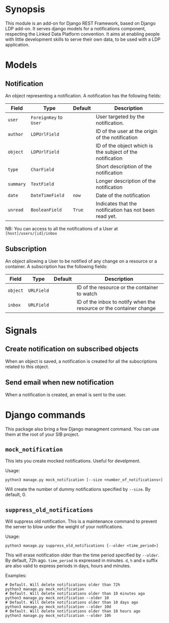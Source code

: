 # Synopsis
This module is an add-on for Django REST Framework, based on Django LDP add-on. It serves django models for a notifications component, respecting the Linked Data Platform convention.
It aims at enabling people with little development skills to serve their own data, to be used with a LDP application.



# Models

## Notification
An object representing a notification. A notification has the following fields:

| Field     | Type                   | Default | Description                                               |
| --------- | ---------------------- | ------- | --------------------------------------------------------- |
| `user`    | `ForeignKey` to `User` |         | User targeted by the notification.                        |
| `author`  | `LDPUrlField`          |         | ID of the user at the origin of the notification          |
| `object`  | `LDPUrlField`          |         | ID of the object which is the subject of the notification |
| `type`    | `CharField`            |         | Short description of the notification                     |
| `summary` | `TextField`            |         | Longer description of the notification                    |
| `date`    | `DateTimeField`        | `now`   | Date of the notification                                  |
| `unread`  | `BooleanField`         | `True`  | Indicates that the notification has not been read yet.    |

NB: You can access to all the notifications of a User at `[host]/users/[id]/inbox`



## Subscription

An object allowing a User to be notified of any change on a resource or a container. A subscription has the following fields:

| Field    | Type       | Default | Description                                                  |
| -------- | ---------- | ------- | ------------------------------------------------------------ |
| `object` | `URLField` |         | ID of the resource or the container to watch                 |
| `inbox`  | `URLField` |         | ID of the inbox to notify when the resource or the container change |



# Signals

## Create notification on subscribed objects

When an object is saved, a notification is created for all the subscriptions related to this object.



## Send email when new notification

When a notification is created, an email is sent to the user.

# Django commands

This package also bring a few Django managment command. You can use them 
at the root of your SIB project.

## `mock_notification`

This lets you create mocked notifications. Useful for develpment.  

Usage:

```
python3 manage.py mock_notification [--size <number_of_notifications>]
```

Will create the number of dummy notifications specified by `--size`. 
By default, 0.

## `suppress_old_notifications`

Will suppress old notification. This is a maintenance command to prevent 
the server to blow under the weight of your notifications.

Usage:

```
python3 manage.py suppress_old_notifications [--older <time_period>]
```

This will erase notification older than the time period specified by 
`--older`. By default, 72h ago. `time_period` is expressed in minutes. 
`d`, `h` and `m` suffix are also valid to express periods in days, 
hours and minutes.

Examples:

```shell
# Default. Will delete notifications older than 72h
python3 manage.py mock_notification
# Default. Will delete notifications older than 10 minutes ago
python3 manage.py mock_notification --older 10
# Default. Will delete notifications older than 10 days ago
python3 manage.py mock_notification --older 10d
# Default. Will delete notifications older than 10 hours ago
python3 manage.py mock_notification --older 10h
```
